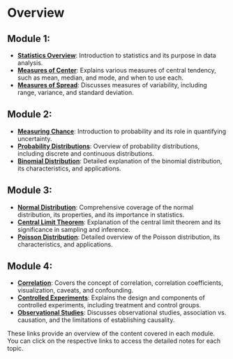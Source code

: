  # Overview
 
 ## Module 1: 

- **[Statistics Overview](https://github.com/Uninterestedguy/Datascience-with-python/blob/main/2.%20Statistics%20with%20Python%20-%20(numpy%2Cscipy.stats%2Cseaborn)/1.Summary%20Statistics.md#statistics-the-field-of-data-analysis)**: Introduction to statistics and its purpose in data analysis.
- **[Measures of Center](https://github.com/Uninterestedguy/Datascience-with-python/blob/main/2.%20Statistics%20with%20Python%20-%20(numpy%2Cscipy.stats%2Cseaborn)/1.Summary%20Statistics.md#measures-of-center)**: Explains various measures of central tendency, such as mean, median, and mode, and when to use each.
- **[Measures of Spread](https://github.com/Uninterestedguy/Datascience-with-python/blob/main/2.%20Statistics%20with%20Python%20-%20(numpy%2Cscipy.stats%2Cseaborn)/1.Summary%20Statistics.md#measures-of-spread)**: Discusses measures of variability, including range, variance, and standard deviation.

## Module 2:

- **[Measuring Chance](https://github.com/Uninterestedguy/Datascience-with-python/blob/main/2.%20Statistics%20with%20Python%20-%20(numpy%2Cscipy.stats%2Cseaborn)/2.Random%20numbers%20and%20probability.md#chance-the-probability-of-occurrence)**: Introduction to probability and its role in quantifying uncertainty.
- **[Probability Distributions](https://github.com/Uninterestedguy/Datascience-with-python/blob/main/2.%20Statistics%20with%20Python%20-%20(numpy%2Cscipy.stats%2Cseaborn)/2.Random%20numbers%20and%20probability.md#distributions)**: Overview of probability distributions, including discrete and continuous distributions.
- **[Binomial Distribution](https://github.com/Uninterestedguy/Datascience-with-python/blob/main/2.%20Statistics%20with%20Python%20-%20(numpy%2Cscipy.stats%2Cseaborn)/2.Random%20numbers%20and%20probability.md#binomial-distribution)**: Detailed explanation of the binomial distribution, its characteristics, and applications.

## Module 3:

- **[Normal Distribution](https://github.com/Uninterestedguy/Datascience-with-python/blob/main/2.%20Statistics%20with%20Python%20-%20(numpy%2Cscipy.stats%2Cseaborn)/3.More%20Distributions%20and%20Central%20limit%20theorm.md#the-normal-distribution)**: Comprehensive coverage of the normal distribution, its properties, and its importance in statistics.
- **[Central Limit Theorem](https://github.com/Uninterestedguy/Datascience-with-python/blob/main/2.%20Statistics%20with%20Python%20-%20(numpy%2Cscipy.stats%2Cseaborn)/3.More%20Distributions%20and%20Central%20limit%20theorm.md#the-central-limit-theorem-clt)**: Explanation of the central limit theorem and its significance in sampling and inference.
- **[Poisson Distribution](https://github.com/Uninterestedguy/Datascience-with-python/blob/main/2.%20Statistics%20with%20Python%20-%20(numpy%2Cscipy.stats%2Cseaborn)/3.More%20Distributions%20and%20Central%20limit%20theorm.md#the-poisson-distribution)**: Detailed overview of the Poisson distribution, its characteristics, and applications.

## Module 4:

- **[Correlation](https://github.com/Uninterestedguy/Datascience-with-python/blob/main/2.%20Statistics%20with%20Python%20-%20(numpy%2Cscipy.stats%2Cseaborn)/4.Correlation%20and%20experimental%20analysis.md#correlation-coefficient)**: Covers the concept of correlation, correlation coefficients, visualization, caveats, and confounding.
- **[Controlled Experiments](https://github.com/Uninterestedguy/Datascience-with-python/blob/main/2.%20Statistics%20with%20Python%20-%20(numpy%2Cscipy.stats%2Cseaborn)/4.Correlation%20and%20experimental%20analysis.md#controlled-experiments)**: Explains the design and components of controlled experiments, including treatment and control groups.
- **[Observational Studies](https://github.com/Uninterestedguy/Datascience-with-python/blob/main/2.%20Statistics%20with%20Python%20-%20(numpy%2Cscipy.stats%2Cseaborn)/4.Correlation%20and%20experimental%20analysis.md#observational-studies)**: Discusses observational studies, association vs. causation, and the limitations of establishing causality.

These links provide an overview of the content covered in each module. You can click on the respective links to access the detailed notes for each topic.
